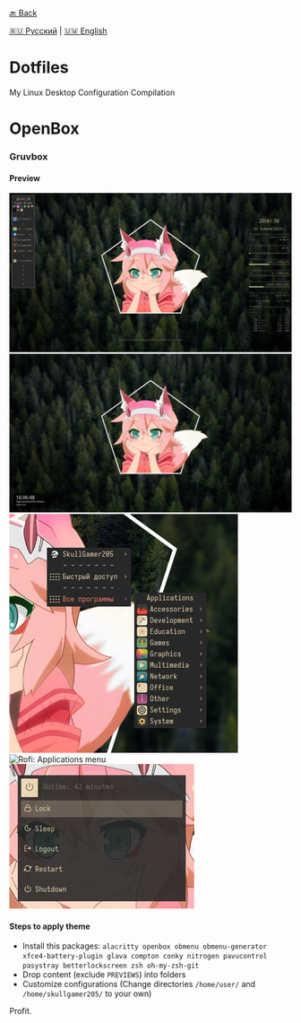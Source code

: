 [🔙 Back](https://github.com/SkullGamer205/dotfiles/blob/main/README.md#gruvbox) 

[🇷🇺 Русский](README-ru.md) | [🇺🇲 English](README.md)

# Dotfiles
My Linux Desktop Configuration Compilation

# OpenBox
### Gruvbox
#### Preview

![Main Screen](PREVIEWS/preview-1.png)
![BetterLockScreen](PREVIEWS/preview-4.png)
![OB Menu](PREVIEWS/preview-6.png) ![Rofi: Applications menu](GRUVBOX/PREVIEWS/preview-7.png)
![Rofi: Power menu](PREVIEWS/preview-8.png)

#### Steps to apply theme

* Install this packages: `alacritty openbox obmenu obmenu-generator xfce4-battery-plugin glava compton conky nitrogen pavucontrol pasystray betterlockscreen zsh oh-my-zsh-git`
* Drop content (exclude `PREVIEWS`) into folders
* Customize configurations (Change directories `/home/user/` and `/home/skullgamer205/` to your own)

Profit.

